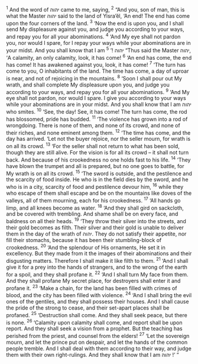 <sup>1</sup> And the word of יהוה came to me, saying,
<sup>2</sup> “And you, son of man, this is what the Master יהוה said to the land of Yisra’ĕl, ‘An end! The end has come upon the four corners of the land.
<sup>3</sup> ‘Now the end is upon you, and I shall send My displeasure against you, and judge you according to your ways, and repay you for all your abominations.
<sup>4</sup> ‘And My eye shall not pardon you, nor would I spare, for I repay your ways while your abominations are in your midst. And you shall know that I am יהוה !’
<sup>5</sup> “Thus said the Master יהוה, ‘A calamity, an only calamity, look, it has come!
<sup>6</sup> ‘An end has come, the end has come! It has awakened against you, look, it has come!
<sup>7</sup> ‘The turn has come to you, O inhabitants of the land. The time has come, a day of uproar is near, and not of rejoicing in the mountains.
<sup>8</sup> ‘Soon I shall pour out My wrath, and shall complete My displeasure upon you, and judge you according to your ways, and repay you for all your abominations.
<sup>9</sup> ‘And My eye shall not pardon, nor would I spare. I give you according to your ways while your abominations are in your midst. And you shall know that I am יהוה who smites.
<sup>10</sup> ‘See, the day! See, it has come! The turn has come, the rod has blossomed, pride has budded.
<sup>11</sup> ‘The violence has grown into a rod of wrongdoing. There is none of them, and none of its crowd, and none of their riches, and none eminent among them.
<sup>12</sup> ‘The time has come, and the day has arrived. ‘Let not the buyer rejoice, nor the seller mourn, for wrath is on all its crowd.
<sup>13</sup> ‘For the seller shall not return to what has been sold, though they are still alive. For the vision is for all its crowd – it shall not turn back. And because of his crookedness no one holds fast to his life.
<sup>14</sup> ‘They have blown the trumpet and all is prepared, but no one goes to battle, for My wrath is on all its crowd.
<sup>15</sup> ‘The sword is outside, and the pestilence and the scarcity of food inside. He who is in the field dies by the sword, and he who is in a city, scarcity of food and pestilence devour him,
<sup>16</sup> while they who escape of them shall escape and be on the mountains like doves of the valleys, all of them mourning, each for his crookedness.
<sup>17</sup> ‘All hands go limp, and all knees become as water.
<sup>18</sup> ‘And they shall gird on sackcloth, and be covered with trembling. And shame shall be on every face, and baldness on all their heads.
<sup>19</sup> ‘They throw their silver into the streets, and their gold becomes as filth. Their silver and their gold is unable to deliver them in the day of the wrath of יהוה. They do not satisfy their appetite, nor fill their stomachs, because it has been their stumbling-block of crookedness.
<sup>20</sup> ‘And the splendour of His ornaments, He set it in excellency. But they made from it the images of their abominations and their disgusting matters. Therefore I shall make it like filth to them.
<sup>21</sup> ‘And I shall give it for a prey into the hands of strangers, and to the wrong of the earth for a spoil, and they shall profane it.
<sup>22</sup> ‘And I shall turn My face from them. And they shall profane My secret place, for destroyers shall enter it and profane it.
<sup>23</sup> ‘Make a chain, for the land has been filled with crimes of blood, and the city has been filled with violence.
<sup>24</sup> ‘And I shall bring the evil ones of the gentiles, and they shall possess their houses. And I shall cause the pride of the strong to cease, and their set-apart places shall be profaned.
<sup>25</sup> ‘Destruction shall come. And they shall seek peace, but there is none.
<sup>26</sup> ‘Calamity upon calamity shall come, and report shall be upon report. And they shall seek a vision from a prophet. But the teaching has perished from the priest, and counsel from the elders!
<sup>27</sup> ‘Let the sovereign mourn, and let the prince put on despair, and let the hands of the common people tremble. And I shall deal with them according to their way, and judge them with their own right-rulings. And they shall know that I am יהוה !’ ”
